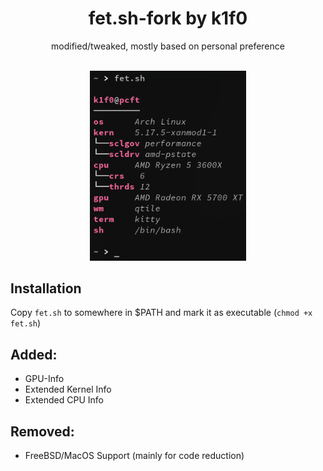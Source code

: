 <div align="center">
<h1>fet.sh-fork by k1f0</h1>
<p>modified/tweaked, mostly based on personal preference</p>
<br>
<img src="screenshot.png" width="250px">
</div>

## Installation
Copy `fet.sh` to somewhere in $PATH and mark it as executable (`chmod +x fet.sh`)

## Added:
- GPU-Info
- Extended Kernel Info
- Extended CPU Info

## Removed:
- FreeBSD/MacOS Support (mainly for code reduction)
